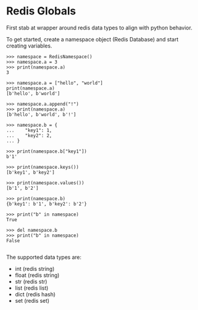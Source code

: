 # Redis Globals
First stab at wrapper around redis data types to align with python behavior.


To get started, create a namespace object (Redis Database) and start creating variables.
```
>>> namespace = RedisNamespace()
>>> namespace.a = 3
>>> print(namespace.a)
3

>>> namespace.a = ["hello", "world"]
print(namespace.a)
[b'hello', b'world']

>>> namespace.a.append("!")
>>> print(namespace.a)
[b'hello', b'world', b'!']

>>> namespace.b = {
...    "key1": 1,
...    "key2": 2,
... }

>>> print(namespace.b["key1"])
b'1'

>>> print(namespace.keys())
[b'key1', b'key2']

>>> print(namespace.values())
[b'1', b'2']

>>> print(namespace.b)
{b'key1': b'1', b'key2': b'2'}

>>> print("b" in namespace)
True

>>> del namespace.b
>>> print("b" in namespace)
False


```


The supported data types are:
* int (redis string)
* float (redis string)
* str (redis str)
* list (redis list)
* dict (redis hash)
* set (redis set)

